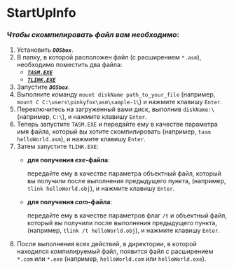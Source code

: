 # StartUpInfo

### _Чтобы скомпилировать файл вам необходимо_:
1. Установить ***`DOSbox`***.
2. В папку, в которой расположен файл (с расширением `*.asm`), необходимо поместить два файла:   
   * [***`TASM.EXE`***](https://github.com/pinkyfox/asm/blob/master/TASM/TASM.EXE)
   * [***`TLINK.EXE`***](https://github.com/pinkyfox/asm/blob/master/TASM/TLINK.EXE)   
3. Запустите ***`DOSbox`***.
4. Выполните команду `mount diskName path_to_your_file` (например, `mount C C:\users\pinkyfox\asm\sample-1\`) и нажмите клавишу `Enter`.
5. Переключитесь на загруженный вами диск, выполнив `diskName:\` (например, `C:\`), и нажмите клавишу `Enter`.
6. Теперь запустите `TASM.EXE` и передайте ему в качестве параметра имя файла, который вы хотите скомпилировать (например, `tasm helloWorld.asm`), и нажмите клавишу `Enter`.
7. Затем запустите `TLINK.EXE`: 
   * **для получения _exe_-файла**: 
   
        передайте ему в качестве параметра объектный файл, который вы получили после выполнения предыдущего пункта, (например, `tlink helloWorld.obj`), и нажмите клавишу `Enter`.
   * **для получения _com_-файла**:
   
        передайте ему в качестве параметров флаг `/t` и объектный файл, который вы получили после выполнения предыдущего пункта, (например, `tlink /t helloWorld.obj`), и нажмите клавишу `Enter`.
8. После выполнения всех действий, в директории, в которой находился компилируемый файл, появится файл с расширением `*.com` или `*.exe` (например, `helloWorld.com` или `helloWorld.exe`).
